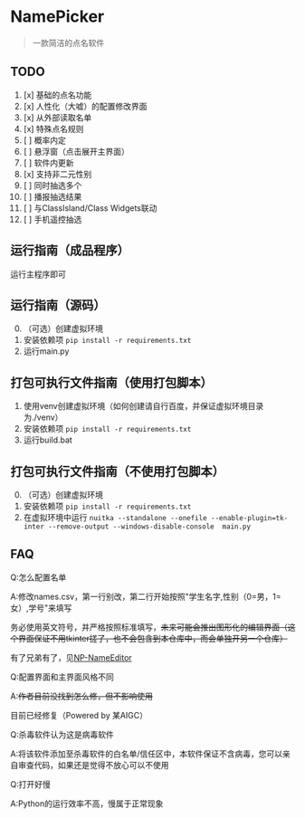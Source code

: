 # NamePicker
> 一款简洁的点名软件

## TODO
1. [x] 基础的点名功能
2. [x] 人性化（大嘘）的配置修改界面
3. [x] 从外部读取名单
4. [x] 特殊点名规则
5. [ ] 概率内定
6. [ ] 悬浮窗（点击展开主界面）
7. [ ] 软件内更新
8. [x] 支持非二元性别
9. [ ] 同时抽选多个
10. [ ] 播报抽选结果
11. [ ] 与ClassIsland/Class Widgets联动
12. [ ] 手机遥控抽选

## 运行指南（成品程序）
运行主程序即可

## 运行指南（源码）

0. （可选）创建虚拟环境
1. 安装依赖项
`pip install -r requirements.txt`
2. 运行main.py

## 打包可执行文件指南（使用打包脚本）

1. 使用venv创建虚拟环境（如何创建请自行百度，并保证虚拟环境目录为./venv）
2. 安装依赖项
`pip install -r requirements.txt`
3. 运行build.bat

## 打包可执行文件指南（不使用打包脚本）

0. （可选）创建虚拟环境
1. 安装依赖项
`pip install -r requirements.txt`
2. 在虚拟环境中运行
`nuitka --standalone --onefile --enable-plugin=tk-inter --remove-output --windows-disable-console  main.py`

## FAQ
Q:怎么配置名单

A:修改names.csv，第一行别改，第二行开始按照"学生名字,性别（0=男，1=女）,学号"来填写

务必使用英文符号，并严格按照标准填写，~~未来可能会推出图形化的编辑界面（这个界面保证不用tkinter搓了，也不会包含到本仓库中，而会单独开另一个仓库）~~

有了兄弟有了，见[NP-NameEditor](https://github.com/NamePickerOrg/NP-NameEditor)

Q:配置界面和主界面风格不同

A:~~作者目前没找到怎么修，但不影响使用~~

目前已经修复（Powered by 某AIGC）

Q:杀毒软件认为这是病毒软件

A:将该软件添加至杀毒软件的白名单/信任区中，本软件保证不含病毒，您可以亲自审查代码，如果还是觉得不放心可以不使用

Q:打开好慢

A:Python的运行效率不高，慢属于正常现象